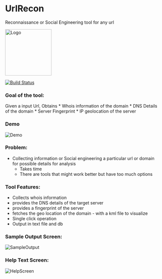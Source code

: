 # UrlRecon
Reconnaissance or Social Engineering tool for any url 

<img src="https://github.com/Srinivas11789/urlRecon/blob/master/logo.png" width="150" height="150" title="Logo">

[![Build Status](https://travis-ci.org/Srinivas11789/urlRecon.svg?branch=master)](https://travis-ci.org/Srinivas11789/urlRecon)

### Goal of the tool:

Given a input Url, Obtains
        * Whois information of the domain
        * DNS Details of the domain
        * Server Fingerprint 
        * IP geolocation of the server

### Demo
<img src="https://github.com/Srinivas11789/urlRecon/blob/master/samples/urlrecondemo.gif" title="Demo">

### Problem:
* Collecting information or Social engineering a particular url or domain for possible details for analysis
  - Takes time 
  - There are tools that might work better but have too much options

### Tool Features:
* Collects whois information
* provides the DNS details of the target server
* provides a fingerprint of the server
* fetches the geo location of the domain - with a kml file to visualize
* Single click operation
* Output in text file and db 

### Sample Output Screen:

<img src="https://github.com/Srinivas11789/urlRecon/blob/master/samples/sample_output.png" title="SampleOutput">

### Help Text Screen:

<img src="https://github.com/Srinivas11789/urlRecon/blob/master/samples/help_screen.png" title="HelpScreen">


